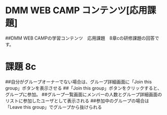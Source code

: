 # DMM WEB CAMP コンテンツ[応用課題]
##DMM WEB CAMPの学習コンテンツ　応用課題　8章cの研修課題の回答です。

# 課題 8c
##自分がグループオーナーでない場合は、グループ詳細画面に「Join this group」ボタンを表示させる
##「Join this group」ボタンをクリックすると、グループに参加。
##グループ一覧画面にメンバーの人数とグループ詳細画面のリストに参加したユーザとして表示される
##参加中のグループの場合は「Leave this group」でグループから抜けられる

